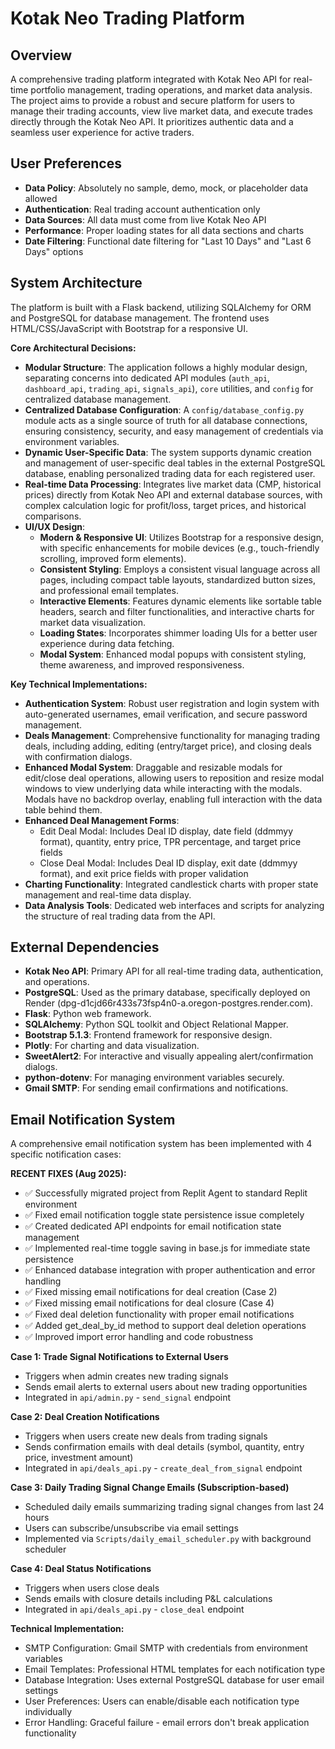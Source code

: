 # Kotak Neo Trading Platform

## Overview
A comprehensive trading platform integrated with Kotak Neo API for real-time portfolio management, trading operations, and market data analysis. The project aims to provide a robust and secure platform for users to manage their trading accounts, view live market data, and execute trades directly through the Kotak Neo API. It prioritizes authentic data and a seamless user experience for active traders.

## User Preferences
- **Data Policy**: Absolutely no sample, demo, mock, or placeholder data allowed
- **Authentication**: Real trading account authentication only
- **Data Sources**: All data must come from live Kotak Neo API
- **Performance**: Proper loading states for all data sections and charts
- **Date Filtering**: Functional date filtering for "Last 10 Days" and "Last 6 Days" options

## System Architecture
The platform is built with a Flask backend, utilizing SQLAlchemy for ORM and PostgreSQL for database management. The frontend uses HTML/CSS/JavaScript with Bootstrap for a responsive UI.

**Core Architectural Decisions:**
- **Modular Structure**: The application follows a highly modular design, separating concerns into dedicated API modules (`auth_api`, `dashboard_api`, `trading_api`, `signals_api`), `core` utilities, and `config` for centralized database management.
- **Centralized Database Configuration**: A `config/database_config.py` module acts as a single source of truth for all database connections, ensuring consistency, security, and easy management of credentials via environment variables.
- **Dynamic User-Specific Data**: The system supports dynamic creation and management of user-specific deal tables in the external PostgreSQL database, enabling personalized trading data for each registered user.
- **Real-time Data Processing**: Integrates live market data (CMP, historical prices) directly from Kotak Neo API and external database sources, with complex calculation logic for profit/loss, target prices, and historical comparisons.
- **UI/UX Design**:
    - **Modern & Responsive UI**: Utilizes Bootstrap for a responsive design, with specific enhancements for mobile devices (e.g., touch-friendly scrolling, improved form elements).
    - **Consistent Styling**: Employs a consistent visual language across all pages, including compact table layouts, standardized button sizes, and professional email templates.
    - **Interactive Elements**: Features dynamic elements like sortable table headers, search and filter functionalities, and interactive charts for market data visualization.
    - **Loading States**: Incorporates shimmer loading UIs for a better user experience during data fetching.
    - **Modal System**: Enhanced modal popups with consistent styling, theme awareness, and improved responsiveness.

**Key Technical Implementations:**
- **Authentication System**: Robust user registration and login system with auto-generated usernames, email verification, and secure password management.
- **Deals Management**: Comprehensive functionality for managing trading deals, including adding, editing (entry/target price), and closing deals with confirmation dialogs.
- **Enhanced Modal System**: Draggable and resizable modals for edit/close deal operations, allowing users to reposition and resize modal windows to view underlying data while interacting with the modals. Modals have no backdrop overlay, enabling full interaction with the data table behind them.
- **Enhanced Deal Management Forms**: 
  - Edit Deal Modal: Includes Deal ID display, date field (ddmmyy format), quantity, entry price, TPR percentage, and target price fields
  - Close Deal Modal: Includes Deal ID display, exit date (ddmmyy format), and exit price fields with proper validation
- **Charting Functionality**: Integrated candlestick charts with proper state management and real-time data display.
- **Data Analysis Tools**: Dedicated web interfaces and scripts for analyzing the structure of real trading data from the API.

## External Dependencies
- **Kotak Neo API**: Primary API for all real-time trading data, authentication, and operations.
- **PostgreSQL**: Used as the primary database, specifically deployed on Render (dpg-d1cjd66r433s73fsp4n0-a.oregon-postgres.render.com).
- **Flask**: Python web framework.
- **SQLAlchemy**: Python SQL toolkit and Object Relational Mapper.
- **Bootstrap 5.1.3**: Frontend framework for responsive design.
- **Plotly**: For charting and data visualization.
- **SweetAlert2**: For interactive and visually appealing alert/confirmation dialogs.
- **python-dotenv**: For managing environment variables securely.
- **Gmail SMTP**: For sending email confirmations and notifications.

## Email Notification System
A comprehensive email notification system has been implemented with 4 specific notification cases:

**RECENT FIXES (Aug 2025):**
- ✅ Successfully migrated project from Replit Agent to standard Replit environment
- ✅ Fixed email notification toggle state persistence issue completely
- ✅ Created dedicated API endpoints for email notification state management
- ✅ Implemented real-time toggle saving in base.js for immediate state persistence
- ✅ Enhanced database integration with proper authentication and error handling
- ✅ Fixed missing email notifications for deal creation (Case 2)
- ✅ Fixed missing email notifications for deal closure (Case 4)
- ✅ Fixed deal deletion functionality with proper email notifications
- ✅ Added get_deal_by_id method to support deal deletion operations
- ✅ Improved import error handling and code robustness

**Case 1: Trade Signal Notifications to External Users**
- Triggers when admin creates new trading signals
- Sends email alerts to external users about new trading opportunities
- Integrated in `api/admin.py` - `send_signal` endpoint

**Case 2: Deal Creation Notifications** 
- Triggers when users create new deals from trading signals
- Sends confirmation emails with deal details (symbol, quantity, entry price, investment amount)
- Integrated in `api/deals_api.py` - `create_deal_from_signal` endpoint

**Case 3: Daily Trading Signal Change Emails (Subscription-based)**
- Scheduled daily emails summarizing trading signal changes from last 24 hours
- Users can subscribe/unsubscribe via email settings
- Implemented via `Scripts/daily_email_scheduler.py` with background scheduler

**Case 4: Deal Status Notifications**
- Triggers when users close deals
- Sends emails with closure details including P&L calculations
- Integrated in `api/deals_api.py` - `close_deal` endpoint

**Technical Implementation:**
- SMTP Configuration: Gmail SMTP with credentials from environment variables
- Email Templates: Professional HTML templates for each notification type
- Database Integration: Uses external PostgreSQL database for user email settings
- User Preferences: Users can enable/disable each notification type individually
- Error Handling: Graceful failure - email errors don't break application functionality